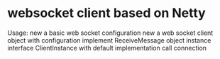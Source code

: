 # websocket client based on Netty
Usage:
new a basic web socket configuration
new a web socket client object with configuration
implement ReceiveMessage object
instance interface ClientInstance with default implementation
call connection



